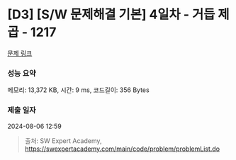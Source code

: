 # [D3] [S/W 문제해결 기본] 4일차 - 거듭 제곱 - 1217 

[문제 링크](https://swexpertacademy.com/main/code/problem/problemDetail.do?contestProbId=AV14dUIaAAUCFAYD) 

### 성능 요약

메모리: 13,372 KB, 시간: 9 ms, 코드길이: 356 Bytes

### 제출 일자

2024-08-06 12:59



> 출처: SW Expert Academy, https://swexpertacademy.com/main/code/problem/problemList.do